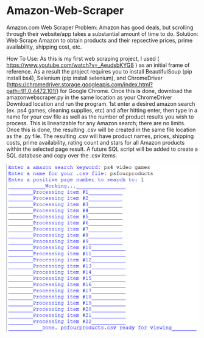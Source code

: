 # Amazon-Web-Scraper
Amazon.com Web Scraper
Problem: Amazon has good deals, but scrolling through their website/app takes a substantial amount of time to do.
Solution: Web Scrape Amazon to obtain products and their repsective prices, prime availability, shipping cost, etc.

How To Use:
As this is my first web scraping project, I used ( https://www.youtube.com/watch?v=_AeudsbKYG8 ) as an initial frame of reference. As a result the project requires you to install BeautifulSoup (pip install bs4), Selenium (pip install selenium), and ChromeDriver (https://chromedriver.storage.googleapis.com/index.html?path=91.0.4472.101/) for Google Chrome.
Once this is done, download the amazonwebscraper.py in the same location as your ChromeDriver Download location and run the program. 1st enter a desired amazon search (ex. ps4 games, cleaning supplies, etc) and after hitting enter, then type in a name for your csv file as well as the number of product results you wish to process. This is linearizable for any Amazon search; there are no limits. Once this is done, the resulting .csv will be created in the same file location as the .py file. The resulting .csv will have product names, prices, shipping costs, prime availability, rating count and stars for all Amazon products within the selected page result. A future SQL script will be added to create a SQL database and copy over the .csv items.

![searchresults](searchresults.png)
